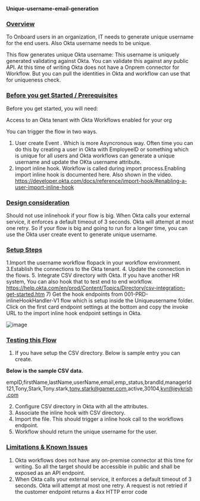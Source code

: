 **Unique-username-email-generation**

### <span style="text-decoration:underline;">Overview</span>

To Onboard users in an organization, IT needs to generate unique username for the end users. Also Okta username needs to be unique.

This flow generates unique Okta username: This username is uniquely generated validating against Okta. You can validate this against any public API. At this time of writing Okta does not have a Onprem connector for Workflow. But you can pull the identities in Okta and workflow can use that for uniqueness check.

### <span style="text-decoration:underline;">Before you get Started / Prerequisites</span>
Before you get started, you will need:

Access to an Okta tenant with Okta Workflows enabled for your org

You can trigger the flow in two ways.
   1) User create Event . Which is more Asyncronous way. Often time you can do this by creating a user in Okta with EmployeeID or something which is unique for all users and Okta workflows can generate a unique username and update the OKta username attribute.
   2) Import inline hook. Workflow is called during import process.Enabling import inline hook is documented here. Also shown in the video.
           https://developer.okta.com/docs/reference/import-hook/#enabling-a-user-import-inline-hook
           

### <span style="text-decoration:underline;">Design consideration</span>

Should not use inlinehook if your flow is big. When Okta calls your external service, it enforces a default timeout of 3 seconds. Okta will attempt at most one retry. So if your flow is big and going to run for a longer time, you can use the Okta user create event to generate unique username.


### <span style="text-decoration:underline;">Setup Steps</span>

1.Import the username workflow flopack in your workflow environment.
3.Establish the connections to the Okta tenant.
4. Update the connection in the flows.
5. Integrate CSV directory with Okta. If you have another HR system, You can also hook that to test end to end workflow.
https://help.okta.com/en/prod/Content/Topics/Directory/csv-integration-get-started.htm
7) Get the hook endpoints from 001-PRD-inlineHookHandler-V1 flow which is setup inside the Uniqueusername folder. Click on the first card endpoint settings at the bottom and copy the invoke URL to the import inline hook endpoint settings in Okta.

![image](https://user-images.githubusercontent.com/14205843/90942964-b0f68180-e3cc-11ea-8331-96ddcb39ae50.png)


### <span style="text-decoration:underline;">Testing this Flow</span>

1) If you have setup the CSV directory. Below is sample entry you can create.

**Below is the sample CSV data.**

empID,firstName,lastName,userName,email,emp_status,brandId,managerId
121,Tony,Stark,Tony.stark,tony.stark@gamer.com,active,30104,kvr@jeykrish.com

2) Configure CSV directory in Okta with all the attributes.
3) Associate the inline hook with CSV directory.
4) Import the file. This should trigger a inline hook call to the workflows endpoint.
5) Workflow should return the unique username for the user.


### <span style="text-decoration:underline;">Limitations & Known Issues</span>
1) Okta workflows does not have any on-premise connector at this time for writing. So all the target should be accessible in public and shall be exposed as an API endpoint.
2) When Okta calls your external service, it enforces a default timeout of 3 seconds. Okta will attempt at most one retry. A request is not retried if the customer endpoint returns a 4xx HTTP error code
